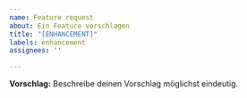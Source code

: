 ```yaml
---
name: Feature request
about: Ein Feature vorschlagen
title: "[ENHANCEMENT]"
labels: enhancement
assignees: ''

---
```


**Vorschlag:**
Beschreibe deinen Vorschlag möglichst eindeutig.
